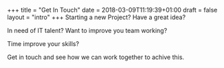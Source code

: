 +++
title = "Get In Touch"
date = 2018-03-09T11:19:39+01:00
draft = false
layout = "intro"
+++
Starting a new Project? Have a great idea?

In need of IT talent? Want to improve you team working? 

Time improve your skills?


Get in touch and see how we can work together to achive this.